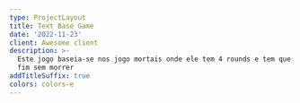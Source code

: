 ```yaml
---
type: ProjectLayout
title: Text Base Game
date: '2022-11-23'
client: Awesome client
description: >-
  Este jogo baseia-se nos jogo mortais onde ele tem 4 rounds e tem que chegar ao
  fim sem morrer
addTitleSuffix: true
colors: colors-e
---
```

